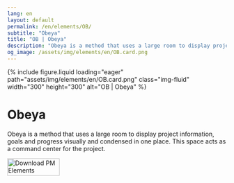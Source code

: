 ```yaml
---
lang: en
layout: default
permalink: /en/elements/OB/
subtitle: "Obeya"
title: "OB | Obeya"
description: "Obeya is a method that uses a large room to display project information, goals and progress visually and condensed in one place. This space acts as a command center for the project."
og_image: /assets/img/elements/en/OB.card.png
---
```


{% include figure.liquid loading="eager" path="assets/img/elements/en/OB.card.png" class="img-fluid" width="300" height="300" alt="OB | Obeya" %}

# Obeya

Obeya is a method that uses a large room to display project information, goals and progress visually and condensed in one place. This space acts as a command center for the project.

<a href="https://apps.apple.com/app/apple-store/id6738084498?pt=127441684&ct=website&mt=8">
  <img src="{{ "assets/img/en/appstore.png" | relative_url }}" width="120" height="40" alt="Download PM Elements">
</a>
